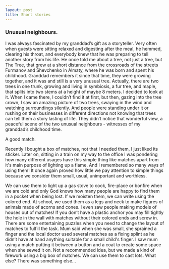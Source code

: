 ```yaml
---
layout: post
title: Short stories
---
```


### Unusual neighbours.
I was always fascinated by my granddad’s gift as a storyteller. Very often when guests were sitting relaxed and digesting after the meal, he hemmed, clearing his throat, and everybody knew that he was preparing to tell another story from his life.
He once told me about a tree, not just a tree, but The Tree, that grew at a short distance from the crossroads of the streets Furmanov and Shevchenko in Almaty, where he was born and spent his childhood. Granddad remembers it since that time, they were growing together, and it was and still is a very unusual tree. Actually, there are two trees in one trunk, growing and living in symbiosis, a fur tree, and maple, that splits into two stems at a height of maybe 8 meters.
I decided to look at it. When I came there, I couldn’t find it at first, but then, gazing into the tree crown, I saw an amazing picture of two trees, swaying in the wind and watching surroundings silently.
And people were standing under it or rushing on their businesses in different directions not knowing that trees can tell them a story lasting of life. They didn’t notice that wonderful view, a peaceful scene of the two unusual neighbours - witnesses of my granddad’s childhood time.

A good match.

Recently I bought a box of matches, not that I needed them, I just liked its sticker.
Later on, sitting in a train on my way to the office I was pondering how many different usages have this simple thing like matches apart from it's main purpose of lighting up a flame. And I remembered so many ways of using them! It once again proved how little we pay attention to simple things because we consider them small, usual, unimportant and worthless.

We can use them to light up a gas stove to cook, fire-place or bonfire when we are cold and only God knows how many people are happy to find them in a pocket when being lost. If we moisten them, we can write using the colored end. At school, we used them as a legs and neck to make figures of animals made of acorns and cones. I even saw people making models of houses out of matches! If you don’t have a plastic anchor you may fill tightly the hole in the wall with matches without their colored ends and screw in. There are some entertaining puzzles when you need to change the layout of matches to fulfill the task. Mum said when she was small, she sprained a finger and the local doctor used several matches as a fixing splint as he didn’t have at hand anything suitable for a small child's finger. I saw mum using a match putting it between a button and a coat to create some space when she sewed it on. Not a recommended idea, but we made a kind of firework using a big box of matches. We can use them to cast lots.
What else? There was something else…
